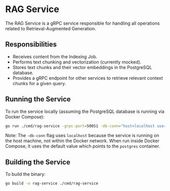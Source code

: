 # RAG Service

The RAG Service is a gRPC service responsible for handling all operations related to Retrieval-Augmented Generation.

## Responsibilities

-   Receives content from the Indexing Job.
-   Performs text chunking and vectorization (currently mocked).
-   Stores text chunks and their vector embeddings in the PostgreSQL database.
-   Provides a gRPC endpoint for other services to retrieve relevant context chunks for a given query.

## Running the Service

To run the service locally (assuming the PostgreSQL database is running via Docker Compose):

```sh
go run ./cmd/rag-service -grpc-port=50051 -db-conn="host=localhost user=postgres password=postgres dbname=portal sslmode=disable"
```

Note: The `-db-conn` flag uses `localhost` because the service is running on the host machine, not within the Docker network. When run inside Docker Compose, it uses the default value which points to the `postgres` container.

## Building the Service

To build the binary:

```sh
go build -o rag-service ./cmd/rag-service
```
